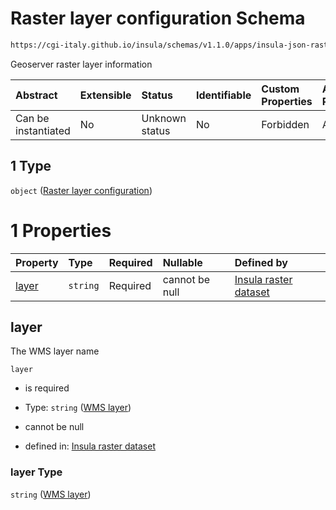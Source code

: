 # Raster layer configuration Schema

```txt
https://cgi-italy.github.io/insula/schemas/v1.1.0/apps/insula-json-raster-dataset.schema.json#/allOf/1
```

Geoserver raster layer information

| Abstract            | Extensible | Status         | Identifiable | Custom Properties | Additional Properties | Access Restrictions | Defined In                                                                                                             |
| :------------------ | :--------- | :------------- | :----------- | :---------------- | :-------------------- | :------------------ | :--------------------------------------------------------------------------------------------------------------------- |
| Can be instantiated | No         | Unknown status | No           | Forbidden         | Allowed               | none                | [insula-json-raster-dataset.schema.json\*](schemas/apps/insula-json-raster-dataset.schema.json) |

## 1 Type

`object` ([Raster layer configuration](insula-json-raster-dataset-allof-raster-layer-configuration.md))

# 1 Properties

| Property        | Type     | Required | Nullable       | Defined by                                                                                                                                                                                                                             |
| :-------------- | :------- | :------- | :------------- | :------------------------------------------------------------------------------------------------------------------------------------------------------------------------------------------------------------------------------------- |
| [layer](#layer) | `string` | Required | cannot be null | [Insula raster dataset](insula-json-raster-dataset-allof-raster-layer-configuration-properties-wms-layer.md) |

## layer

The WMS layer name

`layer`

* is required

* Type: `string` ([WMS layer](insula-json-raster-dataset-allof-raster-layer-configuration-properties-wms-layer.md))

* cannot be null

* defined in: [Insula raster dataset](insula-json-raster-dataset-allof-raster-layer-configuration-properties-wms-layer.md)

### layer Type

`string` ([WMS layer](insula-json-raster-dataset-allof-raster-layer-configuration-properties-wms-layer.md))
